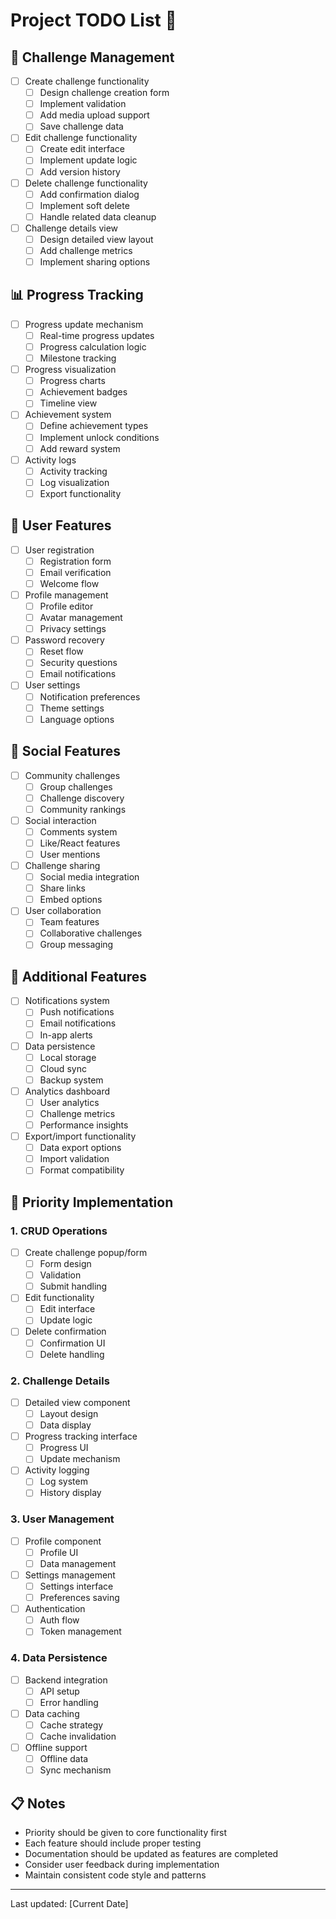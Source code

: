 # Project TODO List 📝

## 🎯 Challenge Management
- [ ] Create challenge functionality
  - [ ] Design challenge creation form
  - [ ] Implement validation
  - [ ] Add media upload support
  - [ ] Save challenge data
- [ ] Edit challenge functionality
  - [ ] Create edit interface
  - [ ] Implement update logic
  - [ ] Add version history
- [ ] Delete challenge functionality
  - [ ] Add confirmation dialog
  - [ ] Implement soft delete
  - [ ] Handle related data cleanup
- [ ] Challenge details view
  - [ ] Design detailed view layout
  - [ ] Add challenge metrics
  - [ ] Implement sharing options

## 📊 Progress Tracking
- [ ] Progress update mechanism
  - [ ] Real-time progress updates
  - [ ] Progress calculation logic
  - [ ] Milestone tracking
- [ ] Progress visualization
  - [ ] Progress charts
  - [ ] Achievement badges
  - [ ] Timeline view
- [ ] Achievement system
  - [ ] Define achievement types
  - [ ] Implement unlock conditions
  - [ ] Add reward system
- [ ] Activity logs
  - [ ] Activity tracking
  - [ ] Log visualization
  - [ ] Export functionality

## 👤 User Features
- [ ] User registration
  - [ ] Registration form
  - [ ] Email verification
  - [ ] Welcome flow
- [ ] Profile management
  - [ ] Profile editor
  - [ ] Avatar management
  - [ ] Privacy settings
- [ ] Password recovery
  - [ ] Reset flow
  - [ ] Security questions
  - [ ] Email notifications
- [ ] User settings
  - [ ] Notification preferences
  - [ ] Theme settings
  - [ ] Language options

## 🤝 Social Features
- [ ] Community challenges
  - [ ] Group challenges
  - [ ] Challenge discovery
  - [ ] Community rankings
- [ ] Social interaction
  - [ ] Comments system
  - [ ] Like/React features
  - [ ] User mentions
- [ ] Challenge sharing
  - [ ] Social media integration
  - [ ] Share links
  - [ ] Embed options
- [ ] User collaboration
  - [ ] Team features
  - [ ] Collaborative challenges
  - [ ] Group messaging

## 🔧 Additional Features
- [ ] Notifications system
  - [ ] Push notifications
  - [ ] Email notifications
  - [ ] In-app alerts
- [ ] Data persistence
  - [ ] Local storage
  - [ ] Cloud sync
  - [ ] Backup system
- [ ] Analytics dashboard
  - [ ] User analytics
  - [ ] Challenge metrics
  - [ ] Performance insights
- [ ] Export/import functionality
  - [ ] Data export options
  - [ ] Import validation
  - [ ] Format compatibility

## 🚀 Priority Implementation
### 1. CRUD Operations
- [ ] Create challenge popup/form
  - [ ] Form design
  - [ ] Validation
  - [ ] Submit handling
- [ ] Edit functionality
  - [ ] Edit interface
  - [ ] Update logic
- [ ] Delete confirmation
  - [ ] Confirmation UI
  - [ ] Delete handling

### 2. Challenge Details
- [ ] Detailed view component
  - [ ] Layout design
  - [ ] Data display
- [ ] Progress tracking interface
  - [ ] Progress UI
  - [ ] Update mechanism
- [ ] Activity logging
  - [ ] Log system
  - [ ] History display

### 3. User Management
- [ ] Profile component
  - [ ] Profile UI
  - [ ] Data management
- [ ] Settings management
  - [ ] Settings interface
  - [ ] Preferences saving
- [ ] Authentication
  - [ ] Auth flow
  - [ ] Token management

### 4. Data Persistence
- [ ] Backend integration
  - [ ] API setup
  - [ ] Error handling
- [ ] Data caching
  - [ ] Cache strategy
  - [ ] Cache invalidation
- [ ] Offline support
  - [ ] Offline data
  - [ ] Sync mechanism

## 📋 Notes
- Priority should be given to core functionality first
- Each feature should include proper testing
- Documentation should be updated as features are completed
- Consider user feedback during implementation
- Maintain consistent code style and patterns

---
Last updated: [Current Date]
